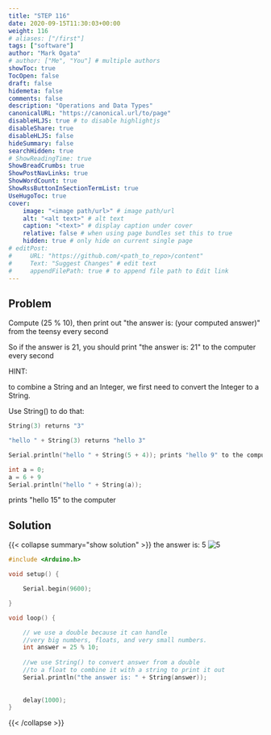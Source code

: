 ```yaml
---
title: "STEP 116"
date: 2020-09-15T11:30:03+00:00
weight: 116
# aliases: ["/first"]
tags: ["software"]
author: "Mark Ogata"
# author: ["Me", "You"] # multiple authors
showToc: true
TocOpen: false
draft: false
hidemeta: false
comments: false
description: "Operations and Data Types"
canonicalURL: "https://canonical.url/to/page"
disableHLJS: true # to disable highlightjs
disableShare: true
disableHLJS: false
hideSummary: false
searchHidden: true
# ShowReadingTime: true
ShowBreadCrumbs: true
ShowPostNavLinks: true
ShowWordCount: true
ShowRssButtonInSectionTermList: true
UseHugoToc: true
cover:
    image: "<image path/url>" # image path/url
    alt: "<alt text>" # alt text
    caption: "<text>" # display caption under cover
    relative: false # when using page bundles set this to true
    hidden: true # only hide on current single page
# editPost:
#     URL: "https://github.com/<path_to_repo>/content"
#     Text: "Suggest Changes" # edit text
#     appendFilePath: true # to append file path to Edit link
---
```


## Problem

Compute (25 % 10), then print out "the answer is: (your computed answer)" from the teensy every second

So if the answer is 21, you should print "the answer is: 21" to the computer every second

HINT:

to combine a String and an Integer, we first need to convert the Integer to a String.

Use String() to do that:
```C++
String(3) returns "3"

"hello " + String(3) returns "hello 3"

Serial.println("hello " + String(5 + 4)); prints "hello 9" to the computer

```

```C++
int a = 0;
a = 6 + 9
Serial.println("hello " + String(a));
```
prints "hello 15" to the computer

## Solution

{{< collapse summary="show solution" >}}
the answer is: 5
![5](/img/5.png)

```C++
#include <Arduino.h>

void setup() {

    Serial.begin(9600);

}   

void loop() {

    // we use a double because it can handle 
    //very big numbers, floats, and very small numbers.
    int answer = 25 % 10;
    
    //we use String() to convert answer from a double 
    //to a float to combine it with a string to print it out
    Serial.println("the answer is: " + String(answer));
    
    
    delay(1000);
}
```

{{< /collapse >}}

